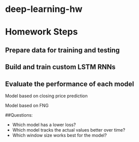 # deep-learning-hw


# Homework Steps

## Prepare data for training and testing

## Build and train custom LSTM RNNs

## Evaluate the performance of each model

Model based on closing price prediction

Model based on FNG


##Questions:
<ul>
<li>Which model has a lower loss?
<li>Which model tracks the actual values better over time?
<li>Which window size works best for the model?
